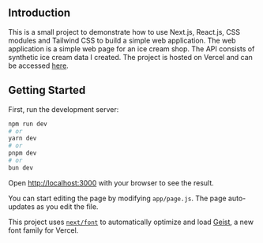 ## Introduction

This is a small project to demonstrate how to use Next.js, React.js, CSS modules and Tailwind CSS to build a simple web application. The web application is a simple web page for an ice cream shop. The API consists of synthetic ice cream data I created. The project is hosted on Vercel and can be accessed [here](https://next-store-self.vercel.app/).

## Getting Started

First, run the development server:

```bash
npm run dev
# or
yarn dev
# or
pnpm dev
# or
bun dev
```

Open [http://localhost:3000](http://localhost:3000) with your browser to see the result.

You can start editing the page by modifying `app/page.js`. The page auto-updates as you edit the file.

This project uses [`next/font`](https://nextjs.org/docs/app/building-your-application/optimizing/fonts) to automatically optimize and load [Geist](https://vercel.com/font), a new font family for Vercel.

